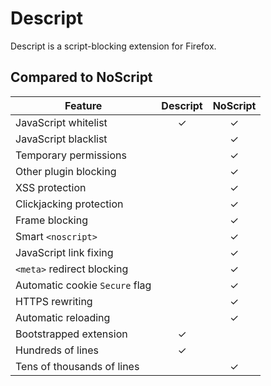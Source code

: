 # Descript

Descript is a script-blocking extension for Firefox.


## Compared to NoScript

Feature                         | Descript | NoScript
------------------------------- |:--------:|:--------:
JavaScript whitelist            | ✓ | ✓
JavaScript blacklist            |   | ✓
Temporary permissions           |   | ✓
Other plugin blocking           |   | ✓
XSS protection                  |   | ✓
Clickjacking protection         |   | ✓
Frame blocking                  |   | ✓
Smart `<noscript>`              |   | ✓
JavaScript link fixing          |   | ✓
`<meta>` redirect blocking      |   | ✓
Automatic cookie `Secure` flag  |   | ✓
HTTPS rewriting                 |   | ✓
Automatic reloading             |   | ✓
Bootstrapped extension          | ✓ |
Hundreds of lines               | ✓ |
Tens of thousands of lines      |   | ✓
